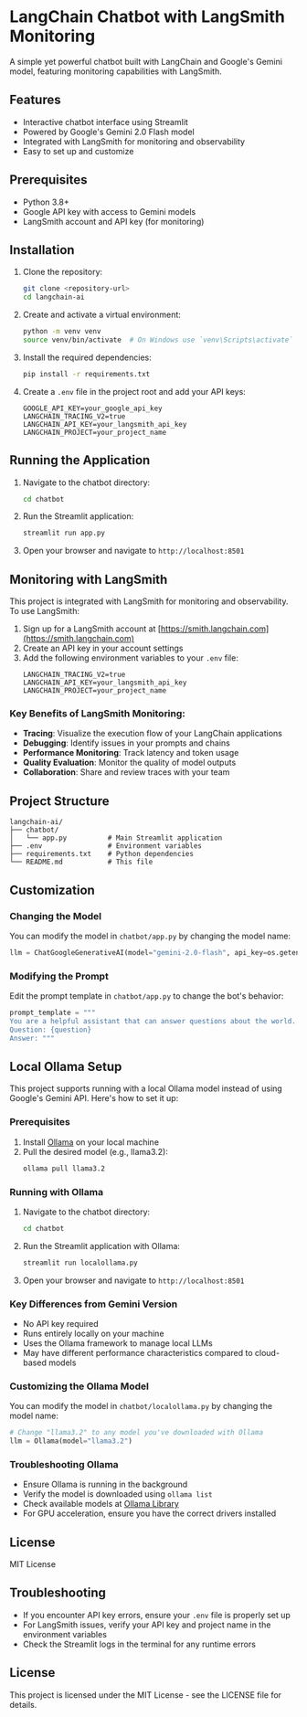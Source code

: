 # LangChain Chatbot with LangSmith Monitoring

A simple yet powerful chatbot built with LangChain and Google's Gemini model, featuring monitoring capabilities with LangSmith.

## Features

- Interactive chatbot interface using Streamlit
- Powered by Google's Gemini 2.0 Flash model
- Integrated with LangSmith for monitoring and observability
- Easy to set up and customize

## Prerequisites

- Python 3.8+
- Google API key with access to Gemini models
- LangSmith account and API key (for monitoring)

## Installation

1. Clone the repository:
   ```bash
   git clone <repository-url>
   cd langchain-ai
   ```

2. Create and activate a virtual environment:
   ```bash
   python -m venv venv
   source venv/bin/activate  # On Windows use `venv\Scripts\activate`
   ```

3. Install the required dependencies:
   ```bash
   pip install -r requirements.txt
   ```

4. Create a `.env` file in the project root and add your API keys:
   ```
   GOOGLE_API_KEY=your_google_api_key
   LANGCHAIN_TRACING_V2=true
   LANGCHAIN_API_KEY=your_langsmith_api_key
   LANGCHAIN_PROJECT=your_project_name
   ```

## Running the Application

1. Navigate to the chatbot directory:
   ```bash
   cd chatbot
   ```

2. Run the Streamlit application:
   ```bash
   streamlit run app.py
   ```

3. Open your browser and navigate to `http://localhost:8501`

## Monitoring with LangSmith

This project is integrated with LangSmith for monitoring and observability. To use LangSmith:

1. Sign up for a LangSmith account at [https://smith.langchain.com](https://smith.langchain.com)
2. Create an API key in your account settings
3. Add the following environment variables to your `.env` file:
   ```
   LANGCHAIN_TRACING_V2=true
   LANGCHAIN_API_KEY=your_langsmith_api_key
   LANGCHAIN_PROJECT=your_project_name
   ```

### Key Benefits of LangSmith Monitoring:

- **Tracing**: Visualize the execution flow of your LangChain applications
- **Debugging**: Identify issues in your prompts and chains
- **Performance Monitoring**: Track latency and token usage
- **Quality Evaluation**: Monitor the quality of model outputs
- **Collaboration**: Share and review traces with your team

## Project Structure

```
langchain-ai/
├── chatbot/
│   └── app.py          # Main Streamlit application
├── .env                # Environment variables
├── requirements.txt    # Python dependencies
└── README.md           # This file
```

## Customization

### Changing the Model

You can modify the model in `chatbot/app.py` by changing the model name:

```python
llm = ChatGoogleGenerativeAI(model="gemini-2.0-flash", api_key=os.getenv("GOOGLE_API_KEY"))
```

### Modifying the Prompt

Edit the prompt template in `chatbot/app.py` to change the bot's behavior:

```python
prompt_template = """
You are a helpful assistant that can answer questions about the world.
Question: {question}
Answer: """
```

## Local Ollama Setup

This project supports running with a local Ollama model instead of using Google's Gemini API. Here's how to set it up:

### Prerequisites

1. Install [Ollama](https://ollama.ai/) on your local machine
2. Pull the desired model (e.g., llama3.2):
   ```bash
   ollama pull llama3.2
   ```

### Running with Ollama

1. Navigate to the chatbot directory:
   ```bash
   cd chatbot
   ```

2. Run the Streamlit application with Ollama:
   ```bash
   streamlit run localollama.py
   ```

3. Open your browser and navigate to `http://localhost:8501`

### Key Differences from Gemini Version

- No API key required
- Runs entirely locally on your machine
- Uses the Ollama framework to manage local LLMs
- May have different performance characteristics compared to cloud-based models

### Customizing the Ollama Model

You can modify the model in `chatbot/localollama.py` by changing the model name:

```python
# Change "llama3.2" to any model you've downloaded with Ollama
llm = Ollama(model="llama3.2")
```

### Troubleshooting Ollama

- Ensure Ollama is running in the background
- Verify the model is downloaded using `ollama list`
- Check available models at [Ollama Library](https://ollama.ai/library)
- For GPU acceleration, ensure you have the correct drivers installed

## License

MIT License

## Troubleshooting

- If you encounter API key errors, ensure your `.env` file is properly set up
- For LangSmith issues, verify your API key and project name in the environment variables
- Check the Streamlit logs in the terminal for any runtime errors

## License

This project is licensed under the MIT License - see the LICENSE file for details.
